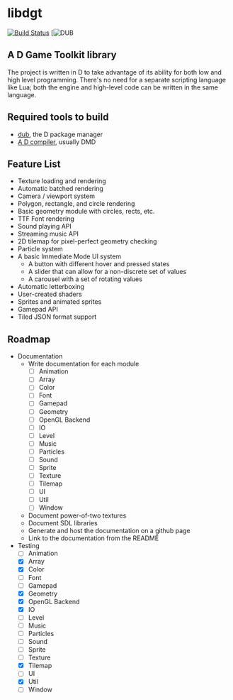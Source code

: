 # libdgt

[![Build Status](https://travis-ci.org/ryanisaacg/libdgt.svg?branch=master)](https://travis-ci.org/ryanisaacg/libdgt)
[![DUB](https://raw.githubusercontent.com/ryanisaacg/libdgt/master/dub-version.svg)

## A D Game Toolkit library

The project is written in D to take advantage of its ability for both low and high level programming. There's no need for a separate scripting language like Lua; both the engine and high-level code can be written in the same language.

## Required tools to build

- [dub](https://code.dlang.org/download), the D package manager
- [A D compiler](https://dlang.org/download.html), usually DMD

## Feature List

- Texture loading and rendering
- Automatic batched rendering
- Camera / viewport system
- Polygon, rectangle, and circle rendering
- Basic geometry module with circles, rects, etc.
- TTF Font rendering
- Sound playing API
- Streaming music API
- 2D tilemap for pixel-perfect geometry checking
- Particle system
- A basic Immediate Mode UI system
	- A button with different hover and pressed states
	- A slider that can allow for a non-discrete set of values
	- A carousel with a set of rotating values
- Automatic letterboxing
- User-created shaders
- Sprites and animated sprites
- Gamepad API
- Tiled JSON format support

## Roadmap

- Documentation
	- Write documentation for each module
        - [ ] Animation
        - [ ] Array
        - [ ] Color
        - [ ] Font
        - [ ] Gamepad
        - [ ] Geometry
        - [ ] OpenGL Backend
        - [ ] IO
		- [ ] Level
        - [ ] Music
        - [ ] Particles
        - [ ] Sound
        - [ ] Sprite
        - [ ] Texture
        - [ ] Tilemap
        - [ ] UI
        - [ ] Util
        - [ ] Window
	- Document power-of-two textures
	- Document SDL libraries
	- Generate and host the documentation on a github page
	- Link to the documentation from the README
- Testing
	- [ ] Animation
	- [x] Array
	- [x] Color
	- [ ] Font
	- [ ] Gamepad
	- [x] Geometry
	- [x] OpenGL Backend
	- [x] IO
	- [ ] Level
	- [ ] Music
	- [ ] Particles
	- [ ] Sound
	- [ ] Sprite
	- [ ] Texture
	- [x] Tilemap
	- [ ] UI
	- [x] Util
	- [ ] Window

